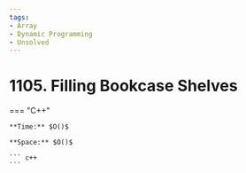 ```yaml
---
tags:
- Array
- Dynamic Programming
- Unsolved
---
```



# 1105. Filling Bookcase Shelves

=== "C++"

    **Time:** $O()$

    **Space:** $O()$

    ``` c++
    ```